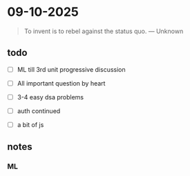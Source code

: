 # 09-10-2025

> To invent is to rebel against the status quo. — Unknown

## todo
- [ ] ML till 3rd unit progressive discussion
- [ ] All important question by heart
- [ ] 3-4 easy dsa problems
- [ ] auth continued
- [ ] a bit of js


## notes 
### ML

